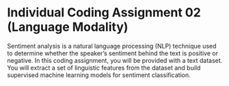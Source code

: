 # Individual Coding Assignment 02 (Language Modality)
Sentiment analysis is a natural language processing (NLP) technique used to
determine whether the speaker’s sentiment behind the text is positive or negative.
In this coding assignment, you will be provided with a text dataset. You will extract a
set of linguistic features from the dataset and build supervised machine learning
models for sentiment classification.
